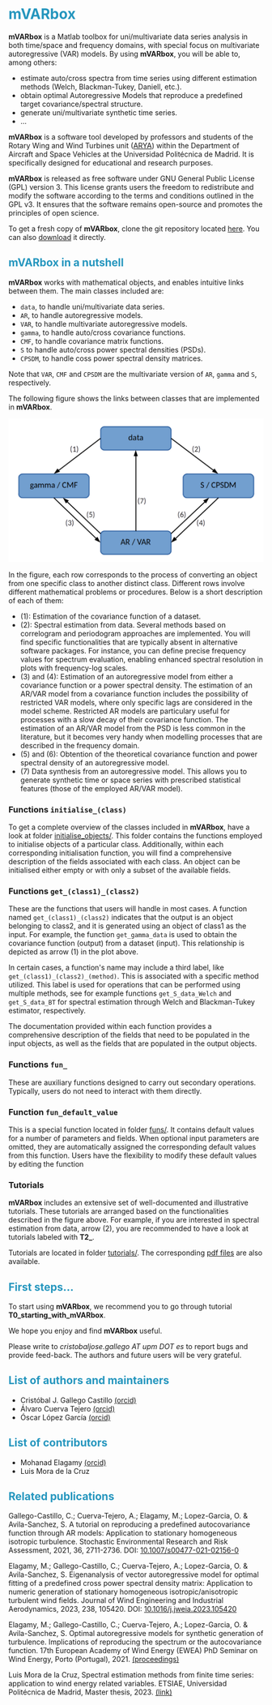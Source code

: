 # <div style="color: #2596be;">mVARbox</div>


**mVARbox** is a Matlab toolbox for uni/multivariate data series analysis in both time/space and frequency domains, with special focus on multivariate autoregressive (VAR) models. By using **mVARbox**, you will be able to, among others:

- estimate auto/cross spectra from time series using different estimation methods (Welch, Blackman-Tukey, Daniell, etc.).
- obtain optimal Autoregressive Models that reproduce a predefined target covariance/spectral structure.
- generate uni/multivariate synthetic time series.
- ...


**mVARbox** is a software tool developed by professors and students of the Rotary Wing and Wind Turbines unit ([ARYA](http://arya.dave.upm.es/)) within the Department of Aircraft and Space Vehicles at the Universidad Politécnica de Madrid. It is specifically designed for educational and research purposes.

**mVARbox** is released as free software under GNU General Public License (GPL) version 3. This license grants users the freedom to redistribute and modify the software according to the terms and conditions outlined in the GPL v3. It ensures that the software remains open-source and promotes the principles of open science.

To get a fresh copy of **mVARbox**, clone the git repository located [here](https://github.com/arya-upm/mVARbox). You can also [download](https://github.com/arya-upm/mVARbox/archive/refs/heads/main.zip) it directly.



## <div style="color: #2596be;">mVARbox in a nutshell</div>

**mVARbox** works with mathematical objects, and enables intuitive links between them. The main classes included are:

- `data`, to handle uni/multivariate data series.
- `AR`, to handle autoregressive models.
- `VAR`, to handle multivariate autoregressive models.
- `gamma`, to handle auto/cross covariance functions.
- `CMF`, to handle covariance matrix functions.
- `S` to handle auto/cross power spectral densities (PSDs).
- `CPSDM`, to handle coss power spectral density matrices.

Note that `VAR`, `CMF` and `CPSDM` are the multivariate version of `AR`, `gamma` and `S`, respectively.

The following figure shows the links between classes that are implemented in **mVARbox**.

![mVARbox main scheme](extras/mVARbox_scheme.png)
 
In the figure, each row corresponds to the process of converting an object from one specific class to another distinct class. Different rows involve different mathematical problems or procedures. Below is a short description of each of them:

- (1): Estimation of the covariance function of a dataset. 
- (2): Spectral estimation from data. Several methods based on correlogram and periodogram approaches are implemented. You will find specific functionalities that are typically absent in alternative software packages. For instance, you can define precise frequency values for spectrum evaluation, enabling enhanced spectral resolution in plots with frequency-log scales.
- (3) and (4): Estimation of an autoregressive model from either a covariance function or a power spectral density. The estimation of an AR/VAR model from a covariance function includes the possibility of restricted VAR models, where only specific lags are considered in the model scheme. Restricted AR models are particulary useful for processes with a slow decay of their covariance function. The estimation of an AR/VAR model from the PSD is less common in the literature, but it becomes very handy when modelling processes that are described in the frequency domain.
- (5) and (6): Obtention of the theoretical covariance function and power spectral density of an autoregressive model.
- (7) Data synthesis from an autoregressive model. This allows you to generate synthetic time or space series with prescribed statistical features (those of the employed AR/VAR model).



### Functions `initialise_(class)`

To get a complete overview of the classes included in **mVARbox**, have a look at folder [initialise_objects/](https://github.com/arya-upm/mVARbox/tree/main/initialise_objects). This folder contains the functions employed to initialise objects of a particular class. Additionally, within each corresponding initialisation function, you will find a comprehensive description of the fields associated with each class. An object can be initialised either empty or with only a subset of the available fields.



### Functions `get_(class1)_(class2)`

These are the functions that users will handle in most cases. A function named `get_(class1)_(class2)` indicates that the output is an object belonging to class2, and it is generated using an object of class1 as the input. For example, the function `get_gamma_data` is used to obtain the covariance function (output) from a dataset (input). This relationship is depicted as arrow (1) in the plot above.

In certain cases, a function's name may include a third label, like `get_(class1)_(class2)_(method)`. This is associated with a specific method utilized. This label is used for operations that can be performed using multiple methods, see for example functions `get_S_data_Welch` and `get_S_data_BT` for spectral estimation through Welch and Blackman-Tukey estimator, respectively.

The documentation provided within each function provides a comprehensive description of the fields that need to be populated in the input objects, as well as the fields that are populated in the output objects. 



### Functions `fun_`

These are auxiliary functions designed to carry out secondary operations. Typically, users do not need to interact with them directly.



### Function `fun_default_value`

This is a special function located in folder [funs/](https://github.com/cristobal-GC/mVARbox/tree/main/funs). 
It contains default values for a number of parameters and fields.
When optional input parameters are omitted, they are automatically assigned the corresponding default values from this function. Users have the flexibility to modify these default values by editing the function



### Tutorials

**mVARbox** includes an extensive set of well-documented and illustrative tutorials. These tutorials are arranged based on the functionalities described in the figure above. For example, if you are interested in spectral estimation from data, arrow (2), you are recommended to have a look at tutorials labeled with **T2_**.

Tutorials are located in folder [tutorials/](https://github.com/arya-upm/mVARbox/tree/main/tutorials). The corresponding [pdf files](http://arya.dave.upm.es/library/mVARbox_tutorials/) are also available.



## <div style="color: #2596be;">First steps...</div>

To start using **mVARbox**, we recommend you to go through tutorial **T0_starting_with_mVARbox**. 


We hope you enjoy and find **mVARbox** useful. 

Please write to *cristobaljose.gallego AT upm DOT es* to report bugs and provide feed-back. The authors and future users will be very grateful.




## <div style="color: #2596be;">List of authors and maintainers</div>

- Cristóbal J. Gallego Castillo [(orcid)](https://orcid.org/0000-0002-8249-5179)
- Álvaro Cuerva Tejero [(orcid)](https://orcid.org/0000-0002-1690-1634)
- Óscar López García [(orcid)](https://orcid.org/0000-0002-0209-2469)


## <div style="color: #2596be;">List of contributors</div>

- Mohanad Elagamy [(orcid)](https://orcid.org/0000-0001-8427-0195)
- Luis Mora de la Cruz



## <div style="color: #2596be;">Related publications</div>

Gallego-Castillo, C.; Cuerva-Tejero, A.; Elagamy, M.; Lopez-Garcia, O. & Avila-Sanchez, S. A tutorial on reproducing a predefined autocovariance function through AR models: Application to stationary homogeneous isotropic turbulence. Stochastic Environmental Research and Risk Assessment, 2021, 36, 2711-2736. DOI: [10.1007/s00477-021-02156-0](https://link.springer.com/article/10.1007/s00477-021-02156-0)

Elagamy, M.; Gallego-Castillo, C.; Cuerva-Tejero, A.; Lopez-Garcia, O. & Avila-Sanchez, S. Eigenanalysis of vector autoregressive model for optimal fitting of a predefined cross power spectral density matrix: Application to numeric generation of stationary homogeneous isotropic/anisotropic turbulent wind fields. Journal of Wind Engineering and Industrial Aerodynamics, 2023, 238, 105420. DOI: [10.1016/j.jweia.2023.105420](https://doi.org/10.1016/j.jweia.2023.105420)

Elagamy, M.; Gallego-Castillo, C.; Cuerva-Tejero, A.; Lopez-Garcia, O. & Avila-Sanchez, S. Optimal autoregressive models for synthetic generation of turbulence. Implications of reproducing the spectrum or the autocovariance function. 17th European Academy of Wind Energy (EWEA) PhD Seminar on Wind Energy, Porto (Portugal), 2021. [(proceedings)](https://phd2021.eawe.eu/proceedings/)

Luis Mora de la Cruz, Spectral estimation methods from finite time series: application to wind energy related variables. ETSIAE, Universidad Politécnica de Madrid, Master thesis, 2023. [(link)](https://oa.upm.es/73226/)




